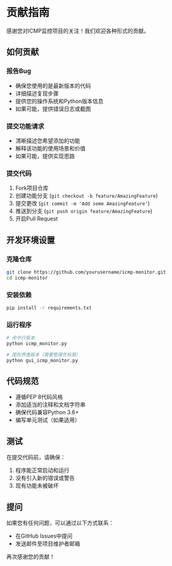 # 贡献指南

感谢您对ICMP监控项目的关注！我们欢迎各种形式的贡献。

## 如何贡献

### 报告Bug
- 确保您使用的是最新版本的代码
- 详细描述复现步骤
- 提供您的操作系统和Python版本信息
- 如果可能，提供错误日志或截图

### 提交功能请求
- 清晰描述您希望添加的功能
- 解释该功能的使用场景和价值
- 如果可能，提供实现思路

### 提交代码
1. Fork项目仓库
2. 创建功能分支 (`git checkout -b feature/AmazingFeature`)
3. 提交更改 (`git commit -m 'Add some AmazingFeature'`)
4. 推送到分支 (`git push origin feature/AmazingFeature`)
5. 开启Pull Request

## 开发环境设置

### 克隆仓库
```bash
git clone https://github.com/yourusername/icmp-monitor.git
cd icmp-monitor
```

### 安装依赖
```bash
pip install -r requirements.txt
```

### 运行程序
```bash
# 命令行版本
python icmp_monitor.py

# 图形界面版本（需要管理员权限）
python gui_icmp_monitor.py
```

## 代码规范

- 遵循PEP 8代码风格
- 添加适当的注释和文档字符串
- 确保代码兼容Python 3.6+
- 编写单元测试（如果适用）

## 测试

在提交代码前，请确保：

1. 程序能正常启动和运行
2. 没有引入新的错误或警告
3. 现有功能未被破坏

## 提问

如果您有任何问题，可以通过以下方式联系：

- 在GitHub Issues中提问
- 发送邮件至项目维护者邮箱

再次感谢您的贡献！